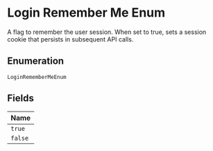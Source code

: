 
# Login Remember Me Enum

A flag to remember the user session. When set to true, sets a session cookie that persists in subsequent API calls.

## Enumeration

`LoginRememberMeEnum`

## Fields

| Name |
|  --- |
| `true` |
| `false` |

